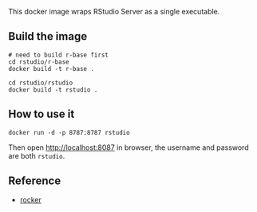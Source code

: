This docker image wraps RStudio Server as a single executable.


## Build the image

    # need to build r-base first
    cd rstudio/r-base
    docker build -t r-base .

    cd rstudio/rstudio
    docker build -t rstudio .


## How to use it

    docker run -d -p 8787:8787 rstudio

Then open <http://localhost:8087> in browser, the username and password are both `rstudio`.


## Reference

* [rocker](https://github.com/rocker-org/rocker)
